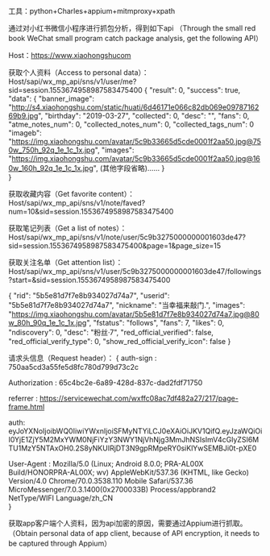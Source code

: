 
工具：python+Charles+appium+mitmproxy+xpath

通过对小红书微信小程序进行抓包分析，得到如下api
（Through the small red book WeChat small program catch package analysis, get the following API）

Host：https://www.xiaohongshucom

获取个人资料（Access to personal data）：
Host/sapi/wx_mp_api/sns/v1/user/me?sid=session.1553674958987583475400
{
	"result": 0,
	"success": true,
	"data": {
		"banner_image": "http://s4.xiaohongshu.com/static/huati/6d46171e066c82db069e0978716269b9.jpg",
		"birthday": "2019-03-27",
		"collected": 0,
		"desc": "",
		"fans": 0,
		"atme_notes_num": 0,
		"collected_notes_num": 0,
		"collected_tags_num": 0
"imageb":
"https://img.xiaohongshu.com/avatar/5c9b33665d5cde0001f2aa50.jpg@750w_750h_92q_1e_1c_1x.jpg",
		"images": "https://img.xiaohongshu.com/avatar/5c9b33665d5cde0001f2aa50.jpg@160w_160h_92q_1e_1c_1x.jpg",
		(其他字段省略)……
}		
}



获取收藏内容（Get favorite content）：
Host/sapi/wx_mp_api/sns/v1/note/faved?num=10&sid=session.1553674958987583475400



获取笔记列表（Get a list of notes）：
Host/sapi/wx_mp_api/sns/v1/note/user/5c9b3275000000001603de47?sid=session.1553674958987583475400&page=1&page_size=15



获取关注名单（Get attention list）：
Host/sapi/wx_mp_api/sns/v1/user/5c9b3275000000001603de47/followings?start=&sid=session.1553674958987583475400

{
		"rid": "5b5e81d7f7e8b934027d74a7",
		"userid": "5b5e81d7f7e8b934027d74a7",
		"nickname": "当幸福来敲门.",
		"images": "https://img.xiaohongshu.com/avatar/5b5e81d7f7e8b934027d74a7.jpg@80w_80h_90q_1e_1c_1x.jpg",
		"fstatus": "follows",
		"fans": 7,
		"likes": 0,
		"ndiscovery": 0,
		"desc": "粉丝·7",
		"red_official_verified": false,
		"red_official_verify_type": 0,
		"show_red_official_verify_icon": false
}

请求头信息（Request header）：
{
auth-sign : 750aa5cd3a55fe5d8fc780d799d73c2c  

Authorization : 65c4bc2e-6a89-428d-837c-dad2fdf71750  

referrer :  https://servicewechat.com/wxffc08ac7df482a27/217/page-frame.html 

auth: eyJoYXNoIjoibWQ0IiwiYWxnIjoiSFMyNTYiLCJ0eXAiOiJKV1QifQ.eyJzaWQiOiI0YjE1ZjY5M2MxYWM0NjFiYzY3NWY1NjVhNjg3MmJhNSIsImV4cGlyZSI6MTU1MzY5NTAxOH0.2S8yNKUIRjDT3N9gpRMpeRY0siKlYwSEMBJi0t-pXE0  

User-Agent : Mozilla/5.0 (Linux; Android 8.0.0; PRA-AL00X Build/HONORPRA-AL00X; wv) AppleWebKit/537.36 (KHTML, like Gecko) Version/4.0 Chrome/70.0.3538.110 Mobile Safari/537.36 MicroMessenger/7.0.3.1400(0x2700033B) Process/appbrand2 NetType/WIFI Language/zh_CN  
}





获取app客户端个人资料，因为api加密的原因，需要通过Appium进行抓取。
（Obtain personal data of app client, because of API encryption, it needs to be captured through Appium）

